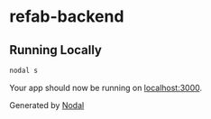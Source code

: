 # refab-backend

## Running Locally

```sh
nodal s
```

Your app should now be running on [localhost:3000](http://localhost:3000/).

Generated by [Nodal](http://nodaljs.com)
